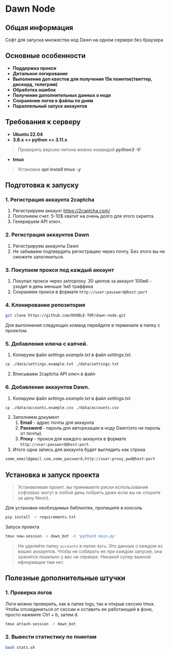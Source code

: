 # Dawn Node

## Общая информация

Софт для запуска множества нод Dawn на одном сервере без браузера

## Основные особенности 

* **Поддержка прокси**
* **Детальное логирование**
* **Выполнение доп квестов для получения 15к поинтов(твиттер, дискорд, телеграм)**
* **Обработка ошибок**
* **Получение дополнительных данных о ноде**
* **Сохранение логов в файлы по дням**
* **Параллельный запуск аккаунтов**

## Требования к серверу
* **Ubuntu 22.04**
* **3.8.x <= python <= 3.11.x**
> Проверить версию питона можно командой **_python3 -V_**
* **tmux**
> Установка **_apt install tmux -y_**


## Подготовка к запуску

### 1.  Регистрация аккаунта 2captcha

1. Регистрируем аккаунт https://2captcha.com/
2. Пополняем счет. 5-10$ хватит на очень долго для этого скрипта.
3. Генерируем API ключ.

### 2. Регистрация аккаунтов Dawn

1. Регистрируем аккаунты Dawn
2. Не забываем подтвердить регистрацию через почту. Без этого вы не сможете залогиниться.

### 3. Покупаем прокси под каждый аккаунт

1. Покупал прокси через astroproxy. 30 центов за аккаунт 100мб - уходит в день меньше 1мб траффика
2. Сохраняем прокси в формате `http://user:password@host:port`

### 4. Клонирование репозитория

```bash
git clone https://github.com/DOUBLE-TOP/dawn-node.git
```
Для выполнения следующих команд перейдите в терминале в папку с проектом.

### 5. Добавление ключа с капчей. 
    
1. Копируем файл _settings.example.txt_ в файл _settings.txt_. 
```bash
cp ./data/settings.example.txt ./data/settings.txt
```
2. Вписываем 2сaptcha API ключ в файл

### 6. Добавление аккаунтов Dawn. 

1. Копируем файл _settings.example.txt_ в файл _settings.txt_
```bash
cp ./data/accounts.example.csv ./data/accounts.csv
```
2. Заполняем документ
   1. **Email** - адрес почты для аккаунта
   2. **Password** - пароль для авторизации в ноду Dawn(это не пароль от почты).
   3. **Proxy** - прокси для каждого аккаунта в формате `http://user:password@host:port`. 
3. Итого одна запись для аккаунта будет выглядить как строка
```bash
some_email@gmail.com,some_password,http://user:proxy_pwd@host:port
```

##  Установка и запуск проекта

> Устанавливая проект, вы принимаете риски использования софта(вас могут в любой день побрить даже если вы не спорите за цену Neon).

Для установки необходимых библиотек, пропишите в консоль

```bash
pip install -r requirements.txt
```

Запуск проекта

```bash
tmux new-session -s dawn_bot -d 'python3 main.py'
```

>Не удаляйте папку `accounts` в папке `data`. Это данные о каждом из ваших аккаунтов. Чтобы не собирать ее при каждом запуске, она хранится локально у вас на сервере. Никакой супер важной ифнормации там нет.

##  Полезные дополнительные штучки

### 1. Проверка логов

Логи можно проверить, как в папке logs, так и открыв сессию tmux. Чтобы отсоединиться от сессии и оставить ее работающей в фоне, просто нажмите Ctrl + b, затем d.
```bash
tmux attach-session -t dawn_bot
```

### 2. Вывести статистику по поинтам

```bash
bash stats.sh
```
